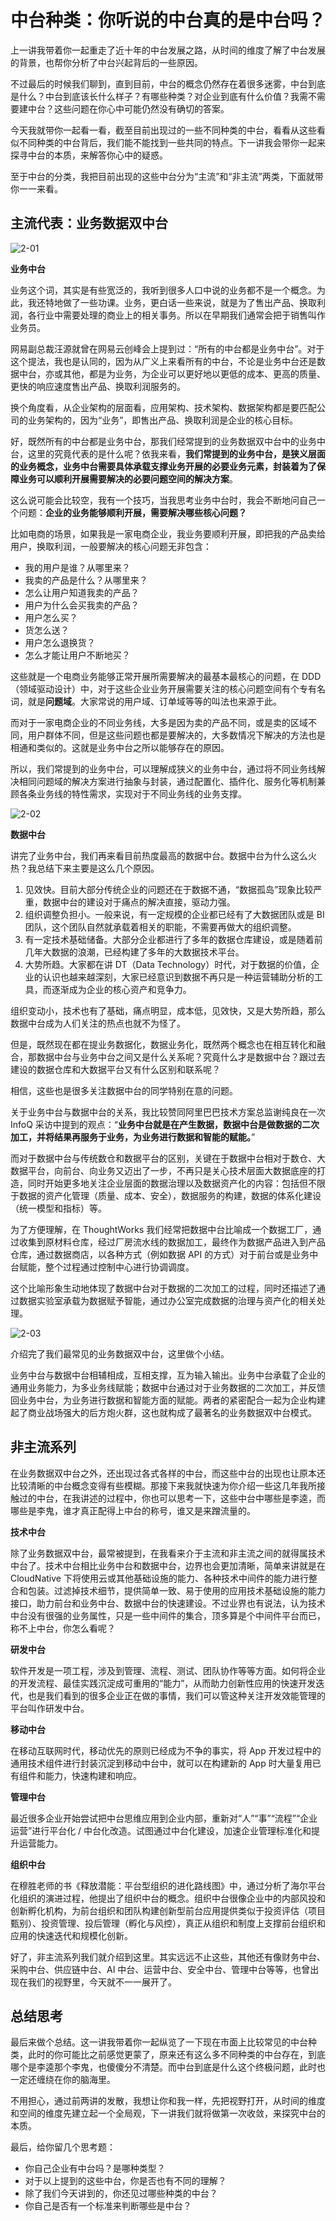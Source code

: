 







# 中台种类：你听说的中台真的是中台吗？

上一讲我带着你一起重走了近十年的中台发展之路，从时间的维度了解了中台发展的背景，也帮你分析了中台兴起背后的一些原因。

不过最后的时候我们聊到，直到目前，中台的概念仍然存在着很多迷雾，中台到底是什么？中台到底该长什么样子？有哪些种类？对企业到底有什么价值？我需不需要建中台？这些问题在你心中可能仍然没有确切的答案。

今天我就带你一起看一看，截至目前出现过的一些不同种类的中台，看看从这些看似不同种类的中台背后，我们能不能找到一些共同的特点。下一讲我会带你一起来探寻中台的本质，来解答你心中的疑惑。

至于中台的分类，我把目前出现的这些中台分为“主流”和“非主流”两类，下面就带你一一来看。

## 主流代表：业务数据双中台

![2-01](assets/2-01.jpg)

**业务中台**

业务这个词，其实是有些宽泛的，我听到很多人口中说的业务都不是一个概念。为此，我还特地做了一些功课。业务，更白话一些来说，就是为了售出产品、换取利润，各行业中需要处理的商业上的相关事务。所以在早期我们通常会把于销售叫作业务员。

网易副总裁汪源就曾在网易云创峰会上提到过：“所有的中台都是业务中台”。对于这个提法，我也是认同的，因为从广义上来看所有的中台，不论是业务中台还是数据中台，亦或其他，都是为业务，为企业可以更好地以更低的成本、更高的质量、更快的响应速度售出产品、换取利润服务的。

换个角度看，从企业架构的层面看，应用架构、技术架构、数据架构都是要匹配公司的业务架构的，因为“业务”，即售出产品、换取利润是企业的核心目标。

好，既然所有的中台都是业务中台，那我们经常提到的业务数据双中台中的业务中台，这里的究竟代表的是什么呢？依我来看，**我们常提到的业务中台，是狭义层面的业务概念，业务中台需要具体承载支撑业务开展的必要业务元素，封装着为了保障业务可以顺利开展需要解决的必要问题空间的解决方案**。

这么说可能会比较空，我有一个技巧，当我思考业务中台时，我会不断地问自己一个问题：**企业的业务能够顺利开展，需要解决哪些核心问题？**

比如电商的场景，如果我是一家电商企业，我业务要顺利开展，即把我的产品卖给用户，换取利润，一般要解决的核心问题无非包含：

- 我的用户是谁？从哪里来？
- 我卖的产品是什么？从哪里来？
- 怎么让用户知道我卖的产品？
- 用户为什么会买我卖的产品？
- 用户怎么买？
- 货怎么送？
- 用户怎么退换货？
- 怎么才能让用户不断地买？

这些就是一个电商业务能够正常开展所需要解决的最基本最核心的问题，在 DDD（领域驱动设计）中，对于这些企业业务开展需要关注的核心问题空间有个专有名词，就是**问题域**。大家常说的用户域、订单域等等的叫法也来源于此。

而对于一家电商企业的不同业务线，大多是因为卖的产品不同，或是卖的区域不同，用户群体不同，但是这些问题也都是要解决的，大多数情况下解决的方法也是相通和类似的。这就是业务中台之所以能够存在的原因。

所以，我们常提到的业务中台，可以理解成狭义的业务中台，通过将不同业务线解决相同问题域的解决方案进行抽象与封装，通过配置化、插件化、服务化等机制兼顾各条业务线的特性需求，实现对于不同业务线的业务支撑。

![2-02](assets/2-02.jpg)



**数据中台**

讲完了业务中台，我们再来看目前热度最高的数据中台。数据中台为什么这么火热？我总结下来主要是这么几个原因。

1. 见效快。目前大部分传统企业的问题还在于数据不通，“数据孤岛”现象比较严重，数据中台的建设对于痛点的解决直接，驱动力强。
2. 组织调整负担小。一般来说，有一定规模的企业都已经有了大数据团队或是 BI 团队，这个团队自然就承载着相关的职能，不需要再做大的组织调整。
3. 有一定技术基础储备。大部分企业都进行了多年的数据仓库建设，或是随着前几年大数据的浪潮，已经构建了多年的大数据技术平台。
4. 大势所趋。大家都在讲 DT（Data Technology）时代，对于数据的价值，企业的认识也越来越深刻，大家已经意识到数据不再只是一种运营辅助分析的工具，而逐渐成为企业的核心资产和竞争力。

组织变动小，技术也有了基础，痛点明显，成本低，见效快，又是大势所趋，那么数据中台成为人们关注的热点也就不为怪了。

但是，既然现在都在提业务数据化，数据业务化，既然两个概念也在相互转化和融合，那数据中台与业务中台之间又是什么关系呢？究竟什么才是数据中台？跟过去建设的数据仓库和大数据平台又有什么区别和联系呢？

相信，这些也是很多关注数据中台的同学特别在意的问题。

关于业务中台与数据中台的关系，我比较赞同阿里巴巴技术方案总监谢纯良在一次 InfoQ 采访中提到的观点：“**业务中台就是在产生数据，数据中台是做数据的二次加工，并将结果再服务于业务，为业务进行数据和智能的赋能。**”

而对于数据中台与传统数仓和数据平台的区别，关键在于数据中台相对于数仓、大数据平台，向前台、向业务又迈出了一步，不再只是关心技术层面大数据底座的打造，同时开始更多地关注企业层面的数据治理以及数据资产化的内容：包括但不限于数据的资产化管理（质量、成本、安全），数据服务的构建，数据的体系化建设（统一模型和指标）等。

为了方便理解，在 ThoughtWorks 我们经常把数据中台比喻成一个数据工厂，通过收集到原材料仓库，经过厂房流水线的数据加工，最终作为数据产品进入到产品仓库，通过数据商店，以各种方式（例如数据 API 的方式）对于前台或是业务中台赋能，整个过程通过控制中心进行协调调度。

这个比喻形象生动地体现了数据中台对于数据的二次加工的过程，同时还描述了通过数据实验室承载为数据赋予智能，通过办公室完成数据的治理与资产化的相关处理。



![2-03](assets/2-03.jpg)



介绍完了我们最常见的业务数据双中台，这里做个小结。

业务中台与数据中台相辅相成，互相支撑，互为输入输出。业务中台承载了企业的通用业务能力，为多业务线赋能；数据中台通过对于业务数据的二次加工，并反馈回业务中台，为业务进行数据和智能方面的赋能。两者的紧密配合一起为企业构建起了商业战场强大的后方炮火群，这也就构成了最著名的业务数据双中台模式。

## 非主流系列

在业务数据双中台之外，还出现过各式各样的中台，而这些中台的出现也让原本还比较清晰的中台概念变得有些模糊。那接下来我就快速为你介绍一些这几年我所接触过的中台，在我讲述的过程中，你也可以思考一下，这些中台中哪些是李逵，而哪些是李鬼，谁才真正配得上中台的称号，谁又是来蹭流量的。

**技术中台**

除了业务数据双中台，最常被提到，在我看来介于主流和非主流之间的就得属技术中台了。技术中台相比业务中台和数据中台，边界也会更加清晰，简单来讲就是在 CloudNative 下将使用云或其他基础设施的能力、各种技术中间件的能力进行整合和包装。过滤掉技术细节，提供简单一致、易于使用的应用技术基础设施的能力接口，助力前台和业务中台、数据中台的快速建设。不过业界也有说法，认为技术中台没有很强的业务属性，只是一些中间件的集合，顶多算是个中间件平台而已，称不上中台，你怎么看呢？

**研发中台**

软件开发是一项工程，涉及到管理、流程、测试、团队协作等等方面。如何将企业的开发流程、最佳实践沉淀成可重用的“能力”，从而助力创新性应用的快速开发迭代，也是我们看到的很多企业正在做的事情，我们可以管这种关注开发效能管理的平台叫作研发中台。

**移动中台**

在移动互联网时代，移动优先的原则已经成为不争的事实，将 App 开发过程中的通用技术组件进行封装沉淀到移动中台中，就可以在构建新的 App 时大量复用已有组件和能力，快速构建和响应。

**管理中台**

最近很多企业开始尝试把中台思维应用到企业内部，重新对“人”“事”“流程”“企业运营”进行平台化 / 中台化改造。试图通过中台化建设，加速企业管理标准化和提升运营能力。

**组织中台**

在穆胜老师的书《释放潜能：平台型组织的进化路线图》中，通过分析了海尔平台化组织的演进过程，他提出了组织中台的概念。组织中台很像企业中的内部风投和创新孵化机构，为前台组织和团队构建创新型前台应用提供类似于投资评估（项目甄别）、投资管理、投后管理（孵化与风控），真正从组织和制度上支撑前台组织和应用的快速迭代和规模化创新。

好了，非主流系列我们就介绍到这里。其实远远不止这些，其他还有像财务中台、采购中台、供应链中台、AI 中台、运营中台、安全中台、管理中台等等，也曾出现在我们的视野里，今天就不一一展开了。

## 总结思考

最后来做个总结。这一讲我带着你一起纵览了一下现在市面上比较常见的中台种类，此时的你可能比之前感觉更蒙了，原来还有这么多不同种类的中台存在，到底哪个是李逵那个李鬼，也傻傻分不清楚。而中台到底是什么这个终极问题，此时也一定还缠绕在你的脑海里。

不用担心，通过前两讲的发散，我想让你和我一样，先把视野打开，从时间的维度和空间的维度先建立起一个全局观，下一讲我们就将做第一次收敛，来探究中台的本质。

最后，给你留几个思考题：

- 你自己企业有中台吗？是哪种类型？
- 对于以上提到的这些中台，你是否也有不同的理解？
- 除了我们今天讲到的，你还见过哪些种类的中台？
- 你自己是否有一个标准来判断哪些是中台？


















































































